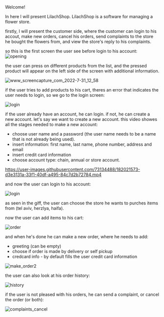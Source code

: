 Welcome! 

In here I will present LilachShop. LilachShop is a software for managing a flower store. 

firstly, I will present the customer side, where the customer can login to his accout, make new orders, cancel his orders, send complaints to the store he bought the flowers from, and view the store's reply to his complaints. 

so this is the first screen the user see before login to his account:
![opening](https://user-images.githubusercontent.com/73134488/182020716-8cf6c186-c7ab-4338-9466-191f840a9b7b.jpg)

the user can press on different products from the list, and the pressed product will appear on the left side of the screen with additional information. 

![www_screencapture_com_2022-7-31_12_58](https://user-images.githubusercontent.com/73134488/182021019-f13be648-9272-45a4-8ec8-bf30f975c280.gif)

if the user tries to add products to his cart, theres an error that indicates the user needs to login, so we go to the login screen:

![login](https://user-images.githubusercontent.com/73134488/182021184-441a4c50-408a-423a-89d8-f8328ddacb59.jpg)

if the user already have an account, he can login. if not, he can create a new account.
let's say we want to create a new account. this video showes all the stages needed to make a new account:
- choose user name and a password (the user name needs to be a name that is not already being used).
- insert information: first name, last name, phone number, address and email
- insert credit card information  
- choose account type: chain, annual or store account.

https://user-images.githubusercontent.com/73134488/182021573-d3e3131a-33f1-40df-a495-84c7d2b72784.mp4

and now the user can login to his account:

![login](https://user-images.githubusercontent.com/73134488/182021797-4f386c93-e1d9-4e2e-b3c4-04525cc11f19.gif)

as seen in the giff, the user can choose the store he wants to purches items from (tel aviv, herzlya, haifa).

now the user can add items to his cart:

![order](https://user-images.githubusercontent.com/73134488/182021998-73d2e4de-d955-41d7-8c28-4262da991c1d.gif)

and when he's done he can make a new order, where he needs to add:
- greeting (can be empty)
- choose if order is made by delivery or self pickup
- credcard info - by default fills the user credit card information  

![make_order2](https://user-images.githubusercontent.com/73134488/182022367-968277e3-bc0c-433a-953c-56437ef45d1f.gif)

the user can also look at his order history: 

![history](https://user-images.githubusercontent.com/73134488/182023080-5e535a6b-360d-41e8-9e83-ec06e6d50a0a.jpg)

if the user is not pleased with his orders, he can send a complaint, or cancel the order (or both):

![complaints_cancel](https://user-images.githubusercontent.com/73134488/182023822-134f7260-eec2-4178-95cf-d448714d6dcc.gif)



